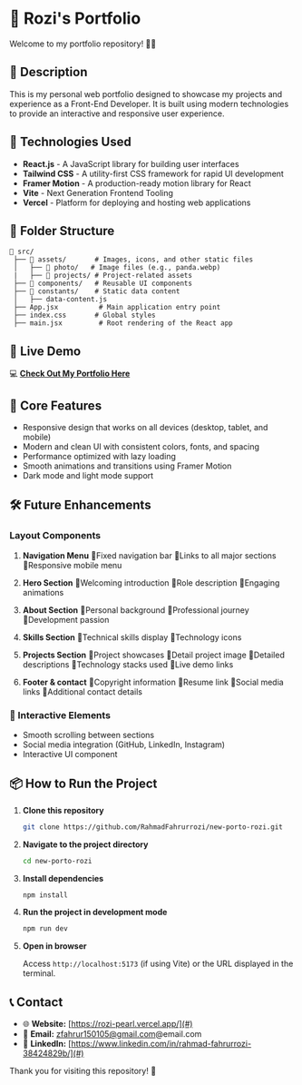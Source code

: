 # 🚀 Rozi's Portfolio

Welcome to my portfolio repository! 🎨✨

## 📝 Description

This is my personal web portfolio designed to showcase my projects and experience as a Front-End Developer. It is built using modern technologies to provide an interactive and responsive user experience.

## 🔧 Technologies Used

- **React.js** - A JavaScript library for building user interfaces
- **Tailwind CSS** - A utility-first CSS framework for rapid UI development
- **Framer Motion** - A production-ready motion library for React
- **Vite** - Next Generation Frontend Tooling
- **Vercel** - Platform for deploying and hosting web applications

## 📂 Folder Structure

```
📁 src/
 ├── 📂 assets/       # Images, icons, and other static files
 │   ├── 📂 photo/   # Image files (e.g., panda.webp)
 |   ├── 📂 projects/ # Project-related assets
 ├── 📂 components/   # Reusable UI components
 ├── 📂 constants/    # Static data content
 │   ├── data-content.js
 ├── App.jsx          # Main application entry point
 ├── index.css       # Global styles
 ├── main.jsx         # Root rendering of the React app
```

## 📌 Live Demo

💻 **[Check Out My Portfolio Here](https://rozi-pearl.vercel.app/)**

## 🚀 Core Features

- Responsive design that works on all devices (desktop, tablet, and mobile)
- Modern and clean UI with consistent colors, fonts, and spacing
- Performance optimized with lazy loading
- Smooth animations and transitions using Framer Motion
- Dark mode and light mode support

## 🛠️ Future Enhancements
### Layout Components
1. **Navigation Menu**
  🔹Fixed navigation bar
  🔹Links to all major sections
  🔹Responsive mobile menu

2. **Hero Section**
  🔹Welcoming introduction
  🔹Role description
  🔹Engaging animations

3. **About Section**
  🔹Personal background
  🔹Professional journey
  🔹Development passion

4. **Skills Section**
  🔹Technical skills display
  🔹Technology icons

5. **Projects Section**
  🔹Project showcases
  🔹Detail project image
  🔹Detailed descriptions
  🔹Technology stacks used
  🔹Live demo links

6. **Footer & contact**
  🔹Copyright information
  🔹Resume link
  🔹Social media links
  🔹Additional contact details

### 🚀 Interactive Elements
- Smooth scrolling between sections
- Social media integration (GitHub, LinkedIn, Instagram)
- Interactive UI component

## 📦 How to Run the Project

1. **Clone this repository**
   ```sh
   git clone https://github.com/RahmadFahrurrozi/new-porto-rozi.git
   ```

2. **Navigate to the project directory**
   ```sh
   cd new-porto-rozi
   ```

3. **Install dependencies**
   ```sh
   npm install
   ```

4. **Run the project in development mode**
   ```sh
   npm run dev
   ```

5. **Open in browser**
   
   Access `http://localhost:5173` (if using Vite) or the URL displayed in the terminal.

## 📞 Contact

- 🌐 **Website:** [https://rozi-pearl.vercel.app/](#)
- 📧 **Email:** zfahrur150105@gmail.com@email.com
- 🔗 **LinkedIn:** [https://www.linkedin.com/in/rahmad-fahrurrozi-38424829b/](#)

Thank you for visiting this repository! 🎉
